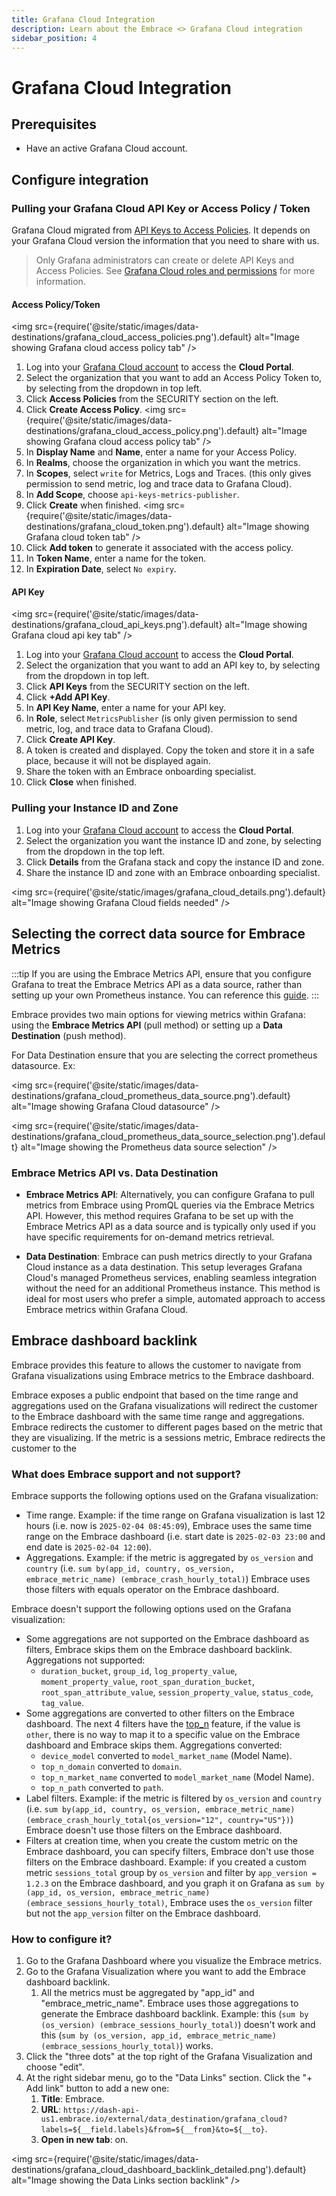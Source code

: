 ```yaml
---
title: Grafana Cloud Integration
description: Learn about the Embrace <> Grafana Cloud integration
sidebar_position: 4
---
```


# Grafana Cloud Integration

## Prerequisites

- Have an active Grafana Cloud account.

## Configure integration

### Pulling your Grafana Cloud API Key or Access Policy / Token

Grafana Cloud migrated from [API Keys to Access Policies](https://grafana.com/docs/grafana-cloud/account-management/authentication-and-permissions/access-policies/#grafana-cloud-migration-from-api-keys-to-access-policies). 
It depends on your Grafana Cloud version the information that you need to share with us.

> Only Grafana administrators can create or delete API Keys and Access Policies. See [Grafana Cloud roles and permissions](https://grafana.com/docs/grafana-cloud/authentication-and-permissions/cloud-roles/) for more information.

#### Access Policy/Token

<img src={require('@site/static/images/data-destinations/grafana_cloud_access_policies.png').default} alt="Image showing Grafana cloud access policy tab" />

1. Log into your [Grafana Cloud account](https://grafana.com/auth/sign-in) to access the **Cloud Portal**.
2. Select the organization that you want to add an Access Policy Token to, by selecting from the dropdown in top left.
3. Click **Access Policies** from the SECURITY section on the left.
4. Click **Create Access Policy**.
<img src={require('@site/static/images/data-destinations/grafana_cloud_access_policy.png').default} alt="Image showing Grafana cloud access policy tab" />
5. In **Display Name** and **Name**, enter a name for your Access Policy.
6. In **Realms**, choose the organization in which you want the metrics.
7. In **Scopes**, select `write` for Metrics, Logs and Traces. (this only gives permission to send metric, log and trace data to Grafana Cloud).
8. In **Add Scope**, choose `api-keys-metrics-publisher`.
9. Click **Create** when finished.
<img src={require('@site/static/images/data-destinations/grafana_cloud_token.png').default} alt="Image showing Grafana cloud token tab" />
10. Click **Add token** to generate it associated with the access policy.
11. In **Token Name**, enter a name for the token.
12. In **Expiration Date**, select `No expiry`.

#### API Key

<img src={require('@site/static/images/data-destinations/grafana_cloud_api_keys.png').default} alt="Image showing Grafana cloud api key tab" />

1. Log into your [Grafana Cloud account](https://grafana.com/auth/sign-in) to access the **Cloud Portal**.
2. Select the organization that you want to add an API key to, by selecting from the dropdown in top left.
3. Click **API Keys** from the SECURITY section on the left.
4. Click **+Add API Key**.
5. In **API Key Name**, enter a name for your API key.
6. In **Role**, select  `MetricsPublisher` (is only given permission to send metric, log, and trace data to Grafana Cloud).
7. Click **Create API Key**.
8. A token is created and displayed. Copy the token and store it in a safe place, because it will not be displayed again.
9. Share the token with an Embrace onboarding specialist.
10. Click **Close** when finished.

### Pulling your Instance ID and Zone

1. Log into your [Grafana Cloud account](https://grafana.com/auth/sign-in) to access the **Cloud Portal**.
2. Select the organization you want the instance ID and zone, by selecting from the dropdown in the top left.
3. Click **Details** from the Grafana stack and copy the instance ID and zone.
4. Share the instance ID and zone with an Embrace onboarding specialist.

<img src={require('@site/static/images/grafana_cloud_details.png').default} alt="Image showing Grafana Cloud fields needed" />

## Selecting the correct data source for Embrace Metrics

:::tip
If you are using the Embrace Metrics API, ensure that you configure Grafana to treat the Embrace Metrics API as a data source, rather than setting up your own Prometheus instance. You can reference this <a href="/docs/embrace-api/grafana_integrations#setting-up-embrace-as-a-data-source" target="_blank">guide</a>.
:::

Embrace provides two main options for viewing metrics within Grafana: using the **Embrace Metrics API** (pull method) or setting up a **Data Destination** (push method).

For Data Destination ensure that you are selecting the correct prometheus datasource. Ex: 

<img src={require('@site/static/images/data-destinations/grafana_cloud_prometheus_data_source.png').default} alt="Image showing Grafana Cloud datasource" />

<img src={require('@site/static/images/data-destinations/grafana_cloud_prometheus_data_source_selection.png').default} alt="Image showing the Prometheus data source selection" />

### Embrace Metrics API vs. Data Destination

- **Embrace Metrics API**: Alternatively, you can configure Grafana to pull metrics from Embrace using PromQL queries via the Embrace Metrics API. However, this method requires Grafana to be set up with the Embrace Metrics API as a data source and is typically only used if you have specific requirements for on-demand metrics retrieval.

- **Data Destination**: Embrace can push metrics directly to your Grafana Cloud instance as a data destination. This setup leverages Grafana Cloud's managed Prometheus services, enabling seamless integration without the need for an additional Prometheus instance. This method is ideal for most users who prefer a simple, automated approach to access Embrace metrics within Grafana Cloud.

## Embrace dashboard backlink

Embrace provides this feature to allows the customer to navigate from Grafana visualizations using Embrace metrics to
the Embrace dashboard.

Embrace exposes a public endpoint that based on the time range and aggregations used on the Grafana visualizations will 
redirect the customer to the Embrace dashboard with the same time range and aggregations. Embrace redirects the customer
to different pages based on the metric that they are visualizing. If the metric is a sessions metric, Embrace redirects the 
customer to the 

### What does Embrace support and not support?

Embrace supports the following options used on the Grafana visualization:
- Time range. Example: if the time range on Grafana visualization is last 12 hours (i.e. now is `2025-02-04 08:45:09`),
Embrace uses the same time range on the Embrace dashboard (i.e. start date is `2025-02-03 23:00` and end date is `2025-02-04 12:00`).
- Aggregations. Example: if the metric is aggregated by `os_version` and `country` (i.e. `sum by(app_id, country, os_version, embrace_metric_name) (embrace_crash_hourly_total)`)
Embrace uses those filters with equals operator on the Embrace dashboard.

Embrace doesn't support the following options used on the Grafana visualization:
- Some aggregations are not supported on the Embrace dashboard as filters, Embrace skips them on the Embrace dashboard backlink. Aggregations not supported: 
  - `duration_bucket`, `group_id`, `log_property_value`, `moment_property_value`, `root_span_duration_bucket`, `root_span_attribute_value`, 
  `session_property_value`, `status_code`, `tag_value`.
- Some aggregations are converted to other filters on the Embrace dashboard. The next 4 filters have the [top_n](/embrace-api/supported_metrics_and_queries/#dimension-reduction---other) feature, 
if the value is `other`, there is no way to map it to a specific value on the Embrace dashboard and Embrace skips them. Aggregations converted: 
  - `device_model` converted to `model_market_name` (Model Name). 
  - `top_n_domain` converted to `domain`.
  - `top_n_market_name` converted to `model_market_name` (Model Name).
  - `top_n_path` converted to `path`.
- Label filters. Example: if the metric is filtered by `os_version` and `country` (i.e. `sum by(app_id, country, os_version, embrace_metric_name) (embrace_crash_hourly_total{os_version="12", country="US"})`)
Embrace doesn't use those filters on the Embrace dashboard.
- Filters at creation time, when you create the custom metric on the Embrace dashboard, you can specify filters, Embrace 
don't use those filters on the Embrace dashboard. Example: if you created a custom metric `sessions_total` group by `os_version` and filter by `app_version = 1.2.3` on 
the Embrace dashboard, and you graph it on Grafana as `sum by (app_id, os_version, embrace_metric_name) (embrace_sessions_hourly_total)`,
Embrace uses the `os_version` filter but not the `app_version` filter on the Embrace dashboard.

### How to configure it?

1. Go to the Grafana Dashboard where you visualize the Embrace metrics.
2. Go to the Grafana Visualization where you want to add the Embrace dashboard backlink. 
   1. All the metrics must be aggregated by "app_id" and "embrace_metric_name". Embrace uses those aggregations to generate 
      the Embrace dashboard backlink. Example: this (`sum by (os_version) (embrace_sessions_hourly_total)`) doesn't work and this 
     (`sum by (os_version, app_id, embrace_metric_name) (embrace_sessions_hourly_total)`) works.
3. Click the "three dots" at the top right of the Grafana Visualization and choose "edit".
4. At the right sidebar menu, go to the "Data Links" section. Click the "+ Add link" button to add a new one:
   1. **Title**: Embrace.
   2. **URL**: `https://dash-api-us1.embrace.io/external/data_destination/grafana_cloud?labels=${__field.labels}&from=${__from}&to=${__to}`.
   3. **Open in new tab**: on.


<img src={require('@site/static/images/data-destinations/grafana_cloud_dashboard_backlink_detailed.png').default} alt="Image showing the Data Links section backlink" />
